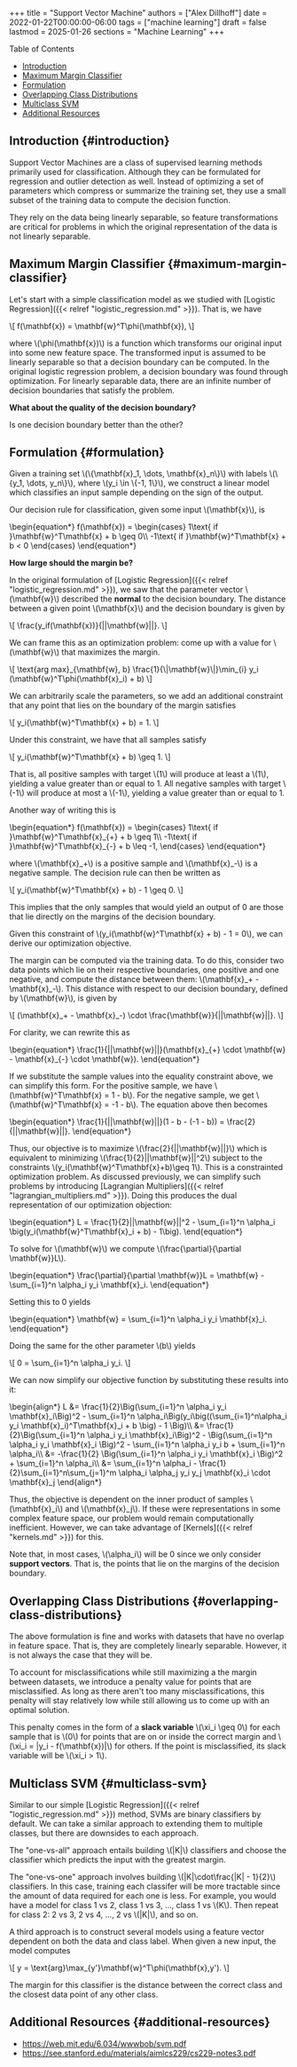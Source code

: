 +++
title = "Support Vector Machine"
authors = ["Alex Dillhoff"]
date = 2022-01-22T00:00:00-06:00
tags = ["machine learning"]
draft = false
lastmod = 2025-01-26
sections = "Machine Learning"
+++

<div class="ox-hugo-toc toc">

<div class="heading">Table of Contents</div>

- [Introduction](#introduction)
- [Maximum Margin Classifier](#maximum-margin-classifier)
- [Formulation](#formulation)
- [Overlapping Class Distributions](#overlapping-class-distributions)
- [Multiclass SVM](#multiclass-svm)
- [Additional Resources](#additional-resources)

</div>
<!--endtoc-->



## Introduction {#introduction}

Support Vector Machines are a class of supervised learning methods primarily used for classification. Although they can be formulated for regression and outlier detection as well. Instead of optimizing a set of parameters which compress or summarize the training set, they use a small subset of the training data to compute the decision function.

They rely on the data being linearly separable, so feature transformations are critical for problems in which the original representation of the data is not linearly separable.


## Maximum Margin Classifier {#maximum-margin-classifier}

Let's start with a simple classification model as we studied with [Logistic Regression]({{< relref "logistic_regression.md" >}}). That is, we have

\\[
f(\mathbf{x}) = \mathbf{w}^T\phi(\mathbf{x}),
\\]

where \\(\phi(\mathbf{x})\\) is a function which transforms our original input into some new feature space. The transformed input is assumed to be linearly separable so that a decision boundary can be computed. In the original logistic regression problem, a decision boundary was found through optimization. For linearly separable data, there are an infinite number of decision boundaries that satisfy the problem.

**What about the quality of the decision boundary?**

Is one decision boundary better than the other?


## Formulation {#formulation}

Given a training set \\(\\{\mathbf{x}\_1, \dots, \mathbf{x}\_n\\}\\) with labels \\(\\{y\_1, \dots, y\_n\\}\\), where \\(y\_i \in \\{-1, 1\\}\\), we construct a linear model which classifies an input sample depending on the sign of the output.

Our decision rule for classification, given some input \\(\mathbf{x}\\), is

\begin{equation\*}
f(\mathbf{x}) =
\begin{cases}
1\text{ if }\mathbf{w}^T\mathbf{x} + b \geq 0\\\\
-1\text{ if }\mathbf{w}^T\mathbf{x} + b < 0
\end{cases}
\end{equation\*}

**How large should the margin be?**

In the original formulation of [Logistic Regression]({{< relref "logistic_regression.md" >}}), we saw that the parameter vector \\(\mathbf{w}\\) described the **normal** to the decision boundary. The distance between a given point \\(\mathbf{x}\\) and the decision boundary is given by

\\[
\frac{y\_if(\mathbf{x})}{||\mathbf{w}||}.
\\]

We can frame this as an optimization problem: come up with a value for \\(\mathbf{w}\\) that maximizes the margin.

\\[
\text{arg max}\_{\mathbf{w}, b} \frac{1}{\\|\mathbf{w}\\|}\min\_{i} y\_i (\mathbf{w}^T\phi(\mathbf{x}\_i) + b)
\\]

We can arbitrarily scale the parameters, so we add an additional constraint that any point that lies on the boundary of the margin satisfies

\\[
y\_i(\mathbf{w}^T\mathbf{x} + b) = 1.
\\]

Under this constraint, we have that all samples satisfy

\\[
y\_i(\mathbf{w}^T\mathbf{x} + b) \geq 1.
\\]

That is, all positive samples with target \\(1\\) will produce at least a \\(1\\), yielding a value greater than or equal to 1. All negative samples with target \\(-1\\) will produce at most a \\(-1\\), yielding a value greater than or equal to 1.

Another way of writing this is

\begin{equation\*}
f(\mathbf{x}) =
\begin{cases}
1\text{ if }\mathbf{w}^T\mathbf{x}\_{+} + b \geq 1\\\\
-1\text{ if }\mathbf{w}^T\mathbf{x}\_{-} + b \leq -1,
\end{cases}
\end{equation\*}

where \\(\mathbf{x}\_+\\) is a positive sample and \\(\mathbf{x}\_-\\) is a negative sample. The decision rule can then be written as

\\[
y\_i(\mathbf{w}^T\mathbf{x} + b) - 1 \geq 0.
\\]

This implies that the only samples that would yield an output of 0 are those that lie directly on the margins of the decision boundary.

Given this constraint of \\(y\_i(\mathbf{w}^T\mathbf{x} + b) - 1 = 0\\), we can derive our optimization objective.

The margin can be computed via the training data. To do this, consider two data points which lie on their respective boundaries, one positive and one negative, and compute the distance between them: \\(\mathbf{x}\_+ - \mathbf{x}\_-\\). This distance with respect to our decision boundary, defined by \\(\mathbf{w}\\), is given by

\\[
(\mathbf{x}\_+ - \mathbf{x}\_-) \cdot \frac{\mathbf{w}}{||\mathbf{w}||}.
\\]

For clarity, we can rewrite this as

\begin{equation\*}
\frac{1}{||\mathbf{w}||}(\mathbf{x}\_{+} \cdot \mathbf{w} - \mathbf{x}\_{-} \cdot \mathbf{w}).
\end{equation\*}

If we substitute the sample values into the equality constraint above, we can simplify this form. For the positive sample, we have \\(\mathbf{w}^T\mathbf{x} = 1 - b\\). For the negative sample, we get \\(\mathbf{w}^T\mathbf{x} = -1 - b\\). The equation above then becomes

\begin{equation\*}
\frac{1}{||\mathbf{w}||}(1 - b - (-1 - b)) = \frac{2}{||\mathbf{w}||}.
\end{equation\*}

Thus, our objective is to maximize \\(\frac{2}{||\mathbf{w}||}\\) which is equivalent to minimizing \\(\frac{1}{2}||\mathbf{w}||^2\\) subject to the constraints \\(y\_i(\mathbf{w}^T\mathbf{x}+b)\geq 1\\). This is a constrainted optimization problem. As discussed previously, we can simplify such problems by introducing [Lagrangian Multipliers]({{< relref "lagrangian_multipliers.md" >}}). Doing this produces the dual representation of our optimization objection:

\begin{equation\*}
L = \frac{1}{2}||\mathbf{w}||^2 - \sum\_{i=1}^n \alpha\_i \big(y\_i(\mathbf{w}^T\mathbf{x}\_i + b) - 1\big).
\end{equation\*}

To solve for \\(\mathbf{w}\\) we compute \\(\frac{\partial}{\partial \mathbf{w}}L\\).

\begin{equation\*}
\frac{\partial}{\partial \mathbf{w}}L = \mathbf{w} - \sum\_{i=1}^n \alpha\_i y\_i \mathbf{x}\_i.
\end{equation\*}

Setting this to 0 yields

\begin{equation\*}
\mathbf{w} = \sum\_{i=1}^n \alpha\_i y\_i \mathbf{x}\_i.
\end{equation\*}

Doing the same for the other parameter \\(b\\) yields

\\[
0 = \sum\_{i=1}^n \alpha\_i y\_i.
\\]

We can now simplify our objective function by substituting these results into it:

\begin{align\*}
L &= \frac{1}{2}\Big(\sum\_{i=1}^n \alpha\_i y\_i \mathbf{x}\_i\Big)^2 - \sum\_{i=1}^n \alpha\_i\Big(y\_i\big((\sum\_{i=1}^n\alpha\_i y\_i \mathbf{x}\_i)^T\mathbf{x}\_i + b \big) - 1 \Big)\\\\
&= \frac{1}{2}\Big(\sum\_{i=1}^n \alpha\_i y\_i \mathbf{x}\_i\Big)^2 - \Big(\sum\_{i=1}^n \alpha\_i y\_i \mathbf{x}\_i \Big)^2 - \sum\_{i=1}^n \alpha\_i y\_i b + \sum\_{i=1}^n \alpha\_i\\\\
&= -\frac{1}{2} \Big(\sum\_{i=1}^n \alpha\_i y\_i \mathbf{x}\_i \Big)^2 + \sum\_{i=1}^n \alpha\_i\\\\
&= \sum\_{i=1}^n \alpha\_i - \frac{1}{2}\sum\_{i=1}^n\sum\_{j=1}^m \alpha\_i \alpha\_j y\_i y\_j \mathbf{x}\_i \cdot \mathbf{x}\_j
\end{align\*}

Thus, the objective is dependent on the inner product of samples \\(\mathbf{x}\_i\\) and \\(\mathbf{x}\_j\\). If these were representations in some complex feature space, our problem would remain computationally inefficient. However, we can take advantage of [Kernels]({{< relref "kernels.md" >}}) for this.

Note that, in most cases, \\(\alpha\_i\\) will be 0 since we only consider **support vectors**. That is, the points that lie on the margins of the decision boundary.


## Overlapping Class Distributions {#overlapping-class-distributions}

The above formulation is fine and works with datasets that have no overlap in feature space.
That is, they are completely linearly separable.
However, it is not always the case that they will be.

To account for misclassifications while still maximizing a the margin between datasets, we introduce a penalty value for points that are misclassified.
As long as there aren't too many misclassifications, this penalty will stay relatively low while still allowing us to come up with an optimal solution.

This penalty comes in the form of a **slack variable** \\(\xi\_i \geq 0\\) for each sample that is \\(0\\) for points that are on or inside the correct margin and \\(\xi\_i = |y\_i - f(\mathbf{x})|\\) for others.
If the point is misclassified, its slack variable will be \\(\xi\_i > 1\\).


## Multiclass SVM {#multiclass-svm}

Similar to our simple [Logistic Regression]({{< relref "logistic_regression.md" >}}) method, SVMs are binary classifiers by default. We can take a similar approach to extending them to multiple classes, but there are downsides to each approach.

The "one-vs-all" approach entails building \\(|K|\\) classifiers and choose the classifier which predicts the input with the greatest margin.

The "one-vs-one" approach involves building \\(|K|\cdot\frac{|K| - 1}{2}\\) classifiers. In this case, training each classifer will be more tractable since the amount of data required for each one is less. For example, you would have a model for class 1 vs 2, class 1 vs 3, ..., class 1 vs \\(K\\). Then repeat for class 2: 2 vs 3, 2 vs 4, ..., 2 vs \\(|K|\\), and so on.

A third approach is to construct several models using a feature vector dependent on both the data and class label. When given a new input, the model computes

\\[
y = \text{arg}\max\_{y'}\mathbf{w}^T\phi(\mathbf{x},y').
\\]

The margin for this classifier is the distance between the correct class and the closest data point of any other class.


## Additional Resources {#additional-resources}

-   <https://web.mit.edu/6.034/wwwbob/svm.pdf>
-   <https://see.stanford.edu/materials/aimlcs229/cs229-notes3.pdf>
